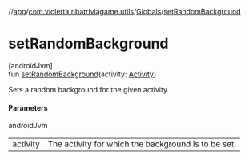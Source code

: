 //[app](../../../index.md)/[com.violetta.nbatriviagame.utils](../index.md)/[Globals](index.md)/[setRandomBackground](set-random-background.md)

# setRandomBackground

[androidJvm]\
fun [setRandomBackground](set-random-background.md)(activity: [Activity](https://developer.android.com/reference/kotlin/android/app/Activity.html))

Sets a random background for the given activity.

#### Parameters

androidJvm

| | |
|---|---|
| activity | The activity for which the background is to be set. |
